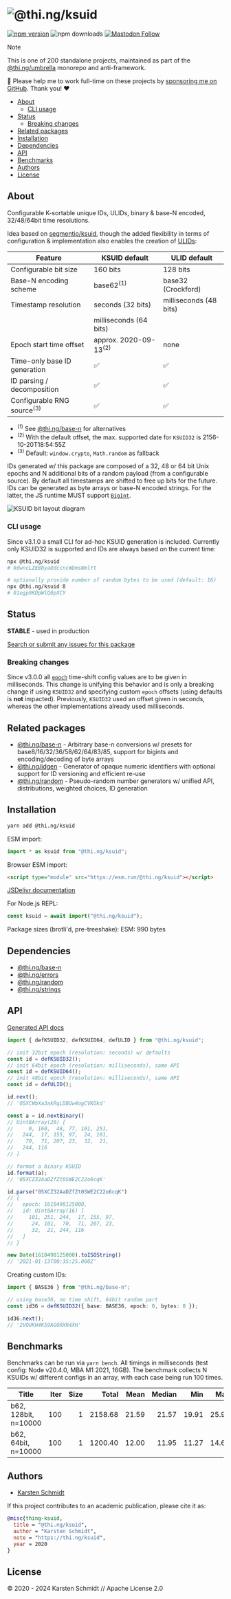 <!-- This file is generated - DO NOT EDIT! -->
<!-- Please see: https://github.com/thi-ng/umbrella/blob/develop/CONTRIBUTING.md#changes-to-readme-files -->
# ![@thi.ng/ksuid](https://media.thi.ng/umbrella/banners-20230807/thing-ksuid.svg?111522b1)

[![npm version](https://img.shields.io/npm/v/@thi.ng/ksuid.svg)](https://www.npmjs.com/package/@thi.ng/ksuid)
![npm downloads](https://img.shields.io/npm/dm/@thi.ng/ksuid.svg)
[![Mastodon Follow](https://img.shields.io/mastodon/follow/109331703950160316?domain=https%3A%2F%2Fmastodon.thi.ng&style=social)](https://mastodon.thi.ng/@toxi)

> [!NOTE]
> This is one of 200 standalone projects, maintained as part
> of the [@thi.ng/umbrella](https://github.com/thi-ng/umbrella/) monorepo
> and anti-framework.
>
> 🚀 Please help me to work full-time on these projects by [sponsoring me on
> GitHub](https://github.com/sponsors/postspectacular). Thank you! ❤️

- [About](#about)
  - [CLI usage](#cli-usage)
- [Status](#status)
  - [Breaking changes](#breaking-changes)
- [Related packages](#related-packages)
- [Installation](#installation)
- [Dependencies](#dependencies)
- [API](#api)
- [Benchmarks](#benchmarks)
- [Authors](#authors)
- [License](#license)

## About

Configurable K-sortable unique IDs, ULIDs, binary & base-N encoded, 32/48/64bit time resolutions.

Idea based on [segmentio/ksuid](https://github.com/segmentio/ksuid), though the
added flexibility in terms of configuration & implementation also enables the
creation of [ULIDs](https://github.com/ulid/spec):

| Feature                               | KSUID default                    | ULID default           |
|---------------------------------------|----------------------------------|------------------------|
| Configurable bit size                 | 160 bits                         | 128 bits               |
| Base-N encoding scheme                | base62<sup>(1)</sup>             | base32 (Crockford)     |
| Timestamp resolution                  | seconds (32 bits)                | milliseconds (48 bits) |
|                                       | milliseconds (64 bits)           |                        |
| Epoch start time offset               | approx. 2020-09-13<sup>(2)</sup> | none                   |
| Time-only base ID generation          | ✅                                | ✅                      |
| ID parsing / decomposition            | ✅                                | ✅                      |
| Configurable RNG source<sup>(3)</sup> | ✅                                | ✅                      |

- <sup>(1)</sup> See
  [@thi.ng/base-n](https://github.com/thi-ng/umbrella/tree/develop/packages/base-n)
  for alternatives
- <sup>(2)</sup> With the default offset, the max. supported date for `KSUID32` is 2156-10-20T18:54:55Z
- <sup>(3)</sup> Default: `window.crypto`, `Math.random` as fallback

IDs generated w/ this package are composed of a 32, 48 or 64 bit Unix epochs and
N additional bits of a random payload (from a configurable source). By default
all timestamps are shifted to free up bits for the future. IDs can be generated
as byte arrays or base-N encoded strings. For the latter, the JS runtime MUST
support
[`BigInt`](https://developer.mozilla.org/en-US/docs/Web/JavaScript/Reference/Global_Objects/BigInt).

![KSUID bit layout diagram](https://raw.githubusercontent.com/thi-ng/umbrella/develop/assets/ksuid/ksuid.png)

### CLI usage

Since v3.1.0 a small CLI for ad-hoc KSUID generation is included. Currently only
KSUID32 is supported and IDs are always based on the current time:

```bash
npx @thi.ng/ksuid
# 0dwncLZE8byaQdccncWDmsNmlYt

# optionally provide number of random bytes to be used (default: 16)
npx @thi.ng/ksuid 8
# 01ogp9KDpWlQ0pXCY
```

## Status

**STABLE** - used in production

[Search or submit any issues for this package](https://github.com/thi-ng/umbrella/issues?q=%5Bksuid%5D+in%3Atitle)

### Breaking changes

Since v3.0.0 all
[`epoch`](https://docs.thi.ng/umbrella/ksuid/interfaces/KSUIDOpts.html#epoch)
time-shift config values are to be given in milliseconds. This change is
unifying this behavior and is only a breaking change if using `KSUID32` and
specifying custom `epoch` offsets (using defaults is **not** impacted).
Previously, `KSUID32` used an offset given in seconds, whereas the other
implementations already used milliseconds.

## Related packages

- [@thi.ng/base-n](https://github.com/thi-ng/umbrella/tree/develop/packages/base-n) - Arbitrary base-n conversions w/ presets for base8/16/32/36/58/62/64/83/85, support for bigints and encoding/decoding of byte arrays
- [@thi.ng/idgen](https://github.com/thi-ng/umbrella/tree/develop/packages/idgen) - Generator of opaque numeric identifiers with optional support for ID versioning and efficient re-use
- [@thi.ng/random](https://github.com/thi-ng/umbrella/tree/develop/packages/random) - Pseudo-random number generators w/ unified API, distributions, weighted choices, ID generation

## Installation

```bash
yarn add @thi.ng/ksuid
```

ESM import:

```ts
import * as ksuid from "@thi.ng/ksuid";
```

Browser ESM import:

```html
<script type="module" src="https://esm.run/@thi.ng/ksuid"></script>
```

[JSDelivr documentation](https://www.jsdelivr.com/)

For Node.js REPL:

```js
const ksuid = await import("@thi.ng/ksuid");
```

Package sizes (brotli'd, pre-treeshake): ESM: 990 bytes

## Dependencies

- [@thi.ng/base-n](https://github.com/thi-ng/umbrella/tree/develop/packages/base-n)
- [@thi.ng/errors](https://github.com/thi-ng/umbrella/tree/develop/packages/errors)
- [@thi.ng/random](https://github.com/thi-ng/umbrella/tree/develop/packages/random)
- [@thi.ng/strings](https://github.com/thi-ng/umbrella/tree/develop/packages/strings)

## API

[Generated API docs](https://docs.thi.ng/umbrella/ksuid/)

```ts
import { defKSUID32, defKSUID64, defULID } from "@thi.ng/ksuid";

// init 32bit epoch (resolution: seconds) w/ defaults
const id = defKSUID32();
// init 64bit epoch (resolution: milliseconds), same API
const id = defKSUID64();
// init 48bit epoch (resolution: milliseconds), same API
const id = defULID();

id.next();
// '05XCWbXa3akRqLDBUw4ogCVKGkd'

const a = id.nextBinary()
// Uint8Array(20) [
//     0, 160,  48, 77, 101, 251,
//   244,  17, 155, 97,  24, 101,
//    70,  71, 207, 23,  32,  21,
//   244, 116
// ]

// format a binary KSUID
id.format(a);
// '05XCZ32AaDZfZt0SWE2C22o6cqK'

id.parse("05XCZ32AaDZfZt0SWE2C22o6cqK")
// {
//   epoch: 1610498125000,
//   id: Uint8Array(16) [
//     101, 251, 244,  17, 155, 97,
//      24, 101,  70,  71, 207, 23,
//      32,  21, 244, 116
//   ]
// }

new Date(1610498125000).toISOString()
// '2021-01-13T00:35:25.000Z'
```

Creating custom IDs:

```ts
import { BASE36 } from "@thi.ng/base-n";

// using base36, no time shift, 64bit random part
const id36 = defKSUID32({ base: BASE36, epoch: 0, bytes: 8 });

id36.next();
// '2VOUKH4K59AG0RXR4XH'
```

## Benchmarks

Benchmarks can be run via `yarn bench`. All timings in milliseconds (test
config: Node v20.4.0, MBA M1 2021, 16GB). The benchmark collects N KSUIDs w/
different configs in an array, with each case being run 100 times.

|                   Title|    Iter|    Size|       Total|    Mean|  Median|     Min|     Max|      Q1|      Q3|     SD%|
|------------------------|-------:|-------:|-----------:|-------:|-------:|-------:|-------:|-------:|-------:|-------:|
|    b62, 128bit, n=10000|     100|       1|     2158.68|   21.59|   21.57|   19.91|   25.91|   20.42|   21.87|    6.26|
|     b62, 64bit, n=10000|     100|       1|     1200.40|   12.00|   11.95|   11.27|   14.66|   11.82|   12.10|    3.99|

## Authors

- [Karsten Schmidt](https://thi.ng)

If this project contributes to an academic publication, please cite it as:

```bibtex
@misc{thing-ksuid,
  title = "@thi.ng/ksuid",
  author = "Karsten Schmidt",
  note = "https://thi.ng/ksuid",
  year = 2020
}
```

## License

&copy; 2020 - 2024 Karsten Schmidt // Apache License 2.0
